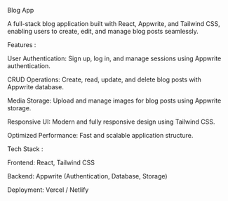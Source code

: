 Blog App

A full-stack blog application built with React, Appwrite, and Tailwind CSS, enabling users to create, edit, and manage blog posts seamlessly.

Features : 

User Authentication: Sign up, log in, and manage sessions using Appwrite authentication.

CRUD Operations: Create, read, update, and delete blog posts with Appwrite database.

Media Storage: Upload and manage images for blog posts using Appwrite storage.

Responsive UI: Modern and fully responsive design using Tailwind CSS.

Optimized Performance: Fast and scalable application structure.

Tech Stack : 

Frontend: React, Tailwind CSS

Backend: Appwrite (Authentication, Database, Storage)

Deployment: Vercel / Netlify 
